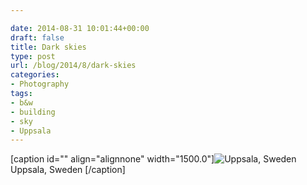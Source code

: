 ```yaml
---

date: 2014-08-31 10:01:44+00:00
draft: false
title: Dark skies
type: post
url: /blog/2014/8/dark-skies
categories:
- Photography
tags:
- b&w
- building
- sky
- Uppsala
---
```


[caption id="" align="alignnone" width="1500.0"]![ Uppsala, Sweden ](/images/2014-08-31-20148dark-skies/image-asset.jpeg)
 Uppsala, Sweden [/caption]
